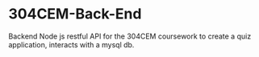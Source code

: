 # 304CEM-Back-End
Backend Node js restful API for the 304CEM coursework to create a quiz application, interacts with a mysql db.
